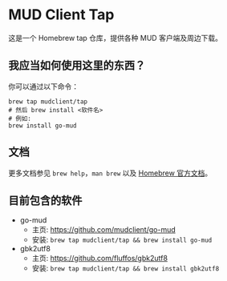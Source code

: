 # MUD Client Tap

这是一个 Homebrew tap 仓库，提供各种 MUD 客户端及周边下载。

## 我应当如何使用这里的东西？

你可以通过以下命令：

```
brew tap mudclient/tap
# 然后 brew install <软件名>
# 例如:
brew install go-mud
```

## 文档

更多文档参见 `brew help`，`man brew` 以及 [Homebrew 官方文档](https://docs.brew.sh)。

## 目前包含的软件

* go-mud
    - 主页: https://github.com/mudclient/go-mud
    - 安装: `brew tap mudclient/tap && brew install go-mud`
* gbk2utf8
    - 主页: https://github.com/fluffos/gbk2utf8
    - 安装: `brew tap mudclient/tap && brew install gbk2utf8`
